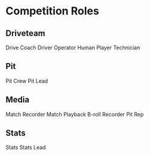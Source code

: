 # Competition Roles

## Driveteam

Drive Coach
Driver
Operator
Human Player
Technician

## Pit

Pit Crew
Pit Lead

## Media

Match Recorder
Match Playback
B-roll Recorder
Pit Rep

## Stats

Stats
Stats Lead
